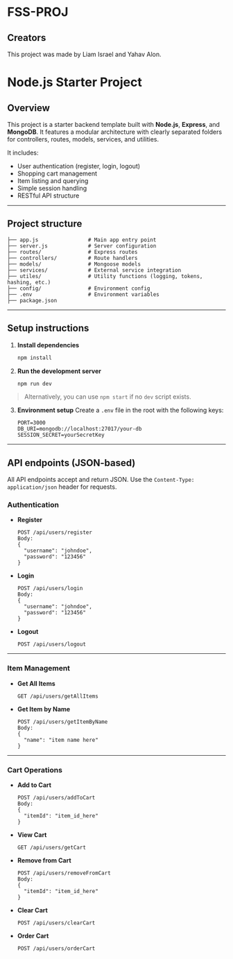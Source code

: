 # FSS-PROJ

## Creators
This project was made by Liam Israel and Yahav Alon.

# Node.js Starter Project

## Overview
This project is a starter backend template built with **Node.js**, **Express**, and **MongoDB**. It features a modular architecture with clearly separated folders for controllers, routes, models, services, and utilities.

It includes:
- User authentication (register, login, logout)
- Shopping cart management
- Item listing and querying
- Simple session handling
- RESTful API structure

---

## Project structure

```
├── app.js                # Main app entry point
├── server.js             # Server configuration
├── routes/               # Express routes
├── controllers/          # Route handlers
├── models/               # Mongoose models
├── services/             # External service integration
├── utiles/               # Utility functions (logging, tokens, hashing, etc.)
├── config/               # Environment config
├── .env                  # Environment variables
├── package.json
```

---

## Setup instructions

1. **Install dependencies**
   ```bash
   npm install
   ```

2. **Run the development server**
   ```bash
   npm run dev
   ```

> Alternatively, you can use `npm start` if no `dev` script exists.

3. **Environment setup**
   Create a `.env` file in the root with the following keys:
   ```
   PORT=3000
   DB_URI=mongodb://localhost:27017/your-db
   SESSION_SECRET=yourSecretKey
   ```

---

## API endpoints (JSON-based)

All API endpoints accept and return JSON. Use the `Content-Type: application/json` header for requests.

### Authentication

- **Register**
  ```
  POST /api/users/register
  Body:
  {
    "username": "johndoe",
    "password": "123456"
  }
  ```

- **Login**
  ```
  POST /api/users/login
  Body:
  {
    "username": "johndoe",
    "password": "123456"
  }
  ```

- **Logout**
  ```
  POST /api/users/logout
  ```

---

### Item Management

- **Get All Items**
  ```
  GET /api/users/getAllItems
  ```

- **Get Item by Name**
  ```
  POST /api/users/getItemByName
  Body:
  {
    "name": "item name here"
  }
  ```

---

### Cart Operations

- **Add to Cart**
  ```
  POST /api/users/addToCart
  Body:
  {
    "itemId": "item_id_here"
  }
  ```

- **View Cart**
  ```
  GET /api/users/getCart
  ```

- **Remove from Cart**
  ```
  POST /api/users/removeFromCart
  Body:
  {
    "itemId": "item_id_here"
  }
  ```

- **Clear Cart**
  ```
  POST /api/users/clearCart
  ```

- **Order Cart**
  ```
  POST /api/users/orderCart
  ```

